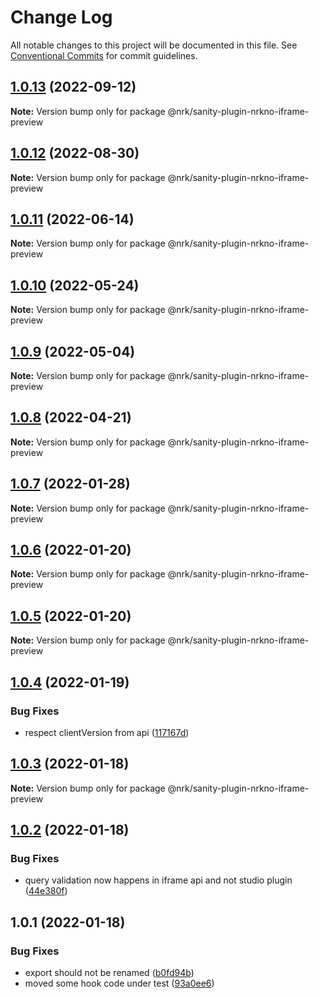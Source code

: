 # Change Log

All notable changes to this project will be documented in this file.
See [Conventional Commits](https://conventionalcommits.org) for commit guidelines.

## [1.0.13](https://github.com/nrkno/nrkno-sanity-libs/compare/@nrk/sanity-plugin-nrkno-iframe-preview@1.0.12...@nrk/sanity-plugin-nrkno-iframe-preview@1.0.13) (2022-09-12)

**Note:** Version bump only for package @nrk/sanity-plugin-nrkno-iframe-preview





## [1.0.12](https://github.com/nrkno/nrkno-sanity-libs/compare/@nrk/sanity-plugin-nrkno-iframe-preview@1.0.11...@nrk/sanity-plugin-nrkno-iframe-preview@1.0.12) (2022-08-30)

**Note:** Version bump only for package @nrk/sanity-plugin-nrkno-iframe-preview





## [1.0.11](https://github.com/nrkno/nrkno-sanity-libs/compare/@nrk/sanity-plugin-nrkno-iframe-preview@1.0.10...@nrk/sanity-plugin-nrkno-iframe-preview@1.0.11) (2022-06-14)

**Note:** Version bump only for package @nrk/sanity-plugin-nrkno-iframe-preview





## [1.0.10](https://github.com/nrkno/nrkno-sanity-libs/compare/@nrk/sanity-plugin-nrkno-iframe-preview@1.0.9...@nrk/sanity-plugin-nrkno-iframe-preview@1.0.10) (2022-05-24)

**Note:** Version bump only for package @nrk/sanity-plugin-nrkno-iframe-preview





## [1.0.9](https://github.com/nrkno/nrkno-sanity-libs/compare/@nrk/sanity-plugin-nrkno-iframe-preview@1.0.8...@nrk/sanity-plugin-nrkno-iframe-preview@1.0.9) (2022-05-04)

**Note:** Version bump only for package @nrk/sanity-plugin-nrkno-iframe-preview





## [1.0.8](https://github.com/nrkno/nrkno-sanity-libs/compare/@nrk/sanity-plugin-nrkno-iframe-preview@1.0.7...@nrk/sanity-plugin-nrkno-iframe-preview@1.0.8) (2022-04-21)

**Note:** Version bump only for package @nrk/sanity-plugin-nrkno-iframe-preview





## [1.0.7](https://github.com/nrkno/nrkno-sanity-libs/compare/@nrk/sanity-plugin-nrkno-iframe-preview@1.0.6...@nrk/sanity-plugin-nrkno-iframe-preview@1.0.7) (2022-01-28)

**Note:** Version bump only for package @nrk/sanity-plugin-nrkno-iframe-preview





## [1.0.6](https://github.com/nrkno/nrkno-sanity-libs/compare/@nrk/sanity-plugin-nrkno-iframe-preview@1.0.5...@nrk/sanity-plugin-nrkno-iframe-preview@1.0.6) (2022-01-20)

**Note:** Version bump only for package @nrk/sanity-plugin-nrkno-iframe-preview





## [1.0.5](https://github.com/nrkno/nrkno-sanity-libs/compare/@nrk/sanity-plugin-nrkno-iframe-preview@1.0.4...@nrk/sanity-plugin-nrkno-iframe-preview@1.0.5) (2022-01-20)

**Note:** Version bump only for package @nrk/sanity-plugin-nrkno-iframe-preview





## [1.0.4](https://github.com/nrkno/nrkno-sanity-libs/compare/@nrk/sanity-plugin-nrkno-iframe-preview@1.0.3...@nrk/sanity-plugin-nrkno-iframe-preview@1.0.4) (2022-01-19)


### Bug Fixes

* respect clientVersion from api ([117167d](https://github.com/nrkno/nrkno-sanity-libs/commit/117167d821ecb4f23a133decb34cf15132f7d541))





## [1.0.3](https://github.com/nrkno/nrkno-sanity-libs/compare/@nrk/sanity-plugin-nrkno-iframe-preview@1.0.2...@nrk/sanity-plugin-nrkno-iframe-preview@1.0.3) (2022-01-18)

**Note:** Version bump only for package @nrk/sanity-plugin-nrkno-iframe-preview





## [1.0.2](https://github.com/nrkno/nrkno-sanity-libs/compare/@nrk/sanity-plugin-nrkno-iframe-preview@1.0.1...@nrk/sanity-plugin-nrkno-iframe-preview@1.0.2) (2022-01-18)


### Bug Fixes

* query validation now happens in iframe api and not studio plugin ([44e380f](https://github.com/nrkno/nrkno-sanity-libs/commit/44e380f721d0f9d6829cf5bd1d813c8881c82fe6))





## 1.0.1 (2022-01-18)


### Bug Fixes

* export should not be renamed ([b0fd94b](https://github.com/nrkno/nrkno-sanity-libs/commit/b0fd94b031673c704d1d57f9811de2b1ba1677a7))
* moved some hook code under test ([93a0ee6](https://github.com/nrkno/nrkno-sanity-libs/commit/93a0ee6afcb274144f2ecf618c7c6479ce1cf1fd))
